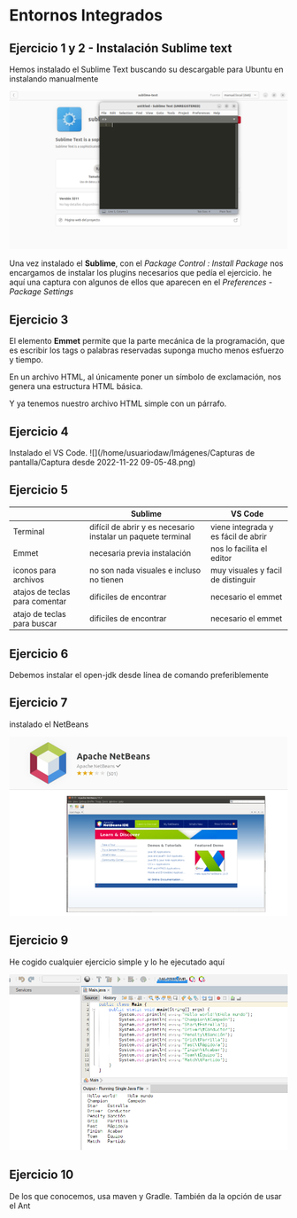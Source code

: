 # Entornos Integrados

## Ejercicio 1 y 2 - Instalación Sublime text

Hemos instalado el Sublime Text buscando su descargable para Ubuntu en instalando manualmente

![](capturas/../Capturas%20de%20pantalla/Captura%20desde%202022-10-18%2009-02-44.png)

Una vez instalado el **Sublime**, con el *Package Control : Install Package* nos encargamos de instalar los plugins necesarios que pedía el ejercicio. he aquí una captura con algunos de ellos que aparecen en el *Preferences - Package Settings*

## Ejercicio 3

El elemento **Emmet** permite que la parte mecánica de la programación, que es escribir los tags o palabras reservadas suponga mucho menos esfuerzo y tiempo.

En un archivo HTML, al únicamente poner un símbolo de exclamación, nos genera una estructura HTML básica. 

Y ya tenemos nuestro archivo HTML simple con un párrafo.

## Ejercicio 4

Instalado el VS Code. ![](/home/usuariodaw/Imágenes/Capturas de pantalla/Captura desde 2022-11-22 09-05-48.png)

## Ejercicio 5

|                                | Sublime                                                      | VS Code                             |
| ------------------------------ | ------------------------------------------------------------ | ----------------------------------- |
| Terminal                       | difícil de abrir y es necesario instalar un paquete terminal | viene integrada y es fácil de abrir |
| Emmet                          | necesaria previa instalación                                 | nos lo facilita el editor           |
| iconos para archivos           | no son nada visuales e incluso no tienen                     | muy visuales y facil de distinguir  |
| atajos de teclas para comentar | dificiles de encontrar                                       | necesario el emmet                  |
| atajo de teclas para buscar    | dificiles de encontrar                                       | necesario el emmet                  |

## Ejercicio 6

Debemos instalar el open-jdk desde línea de comando preferiblemente

## Ejercicio 7



instalado el NetBeans



![](capturas/../Capturas%20de%20pantalla/Captura%20desde%202022-11-24%2008-27-19.png)





## Ejercicio 9

He cogido cualquier ejercicio simple y lo he ejecutado aquí





![](capturas/../Capturas%20de%20pantalla/Captura%20desde%202022-11-24%2008-34-03.png)





## Ejercicio 10

De los que conocemos, usa maven y Gradle. También da la opción de usar el Ant











